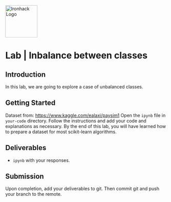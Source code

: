 <img src="https://bit.ly/2VnXWr2" alt="Ironhack Logo" width="100"/>

# Lab | Inbalance between classes

## Introduction

In this lab, we are going to explore a case of unbalanced classes. 

## Getting Started
Dataset from: https://www.kaggle.com/ealaxi/paysim1
Open the `ipynb` file in `your-code` directory. Follow the instructions and add your code and explanations as necessary. By the end of this lab, you will have learned how to prepare a dataset for most scikit-learn algorithms.

## Deliverables

- `ipynb` with your responses.

## Submission

Upon completion, add your deliverables to git. Then commit git and push your branch to the remote.

